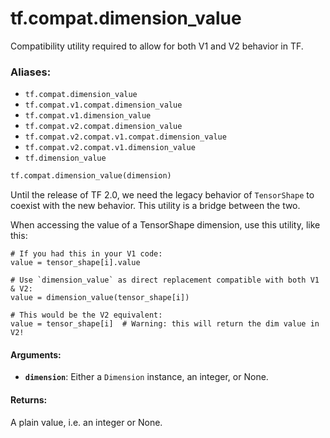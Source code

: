 <div itemscope itemtype="http://developers.google.com/ReferenceObject">
<meta itemprop="name" content="tf.compat.dimension_value" />
<meta itemprop="path" content="Stable" />
</div>

# tf.compat.dimension_value

Compatibility utility required to allow for both V1 and V2 behavior in TF.

### Aliases:

* `tf.compat.dimension_value`
* `tf.compat.v1.compat.dimension_value`
* `tf.compat.v1.dimension_value`
* `tf.compat.v2.compat.dimension_value`
* `tf.compat.v2.compat.v1.compat.dimension_value`
* `tf.compat.v2.compat.v1.dimension_value`
* `tf.dimension_value`

``` python
tf.compat.dimension_value(dimension)
```

<!-- Placeholder for "Used in" -->

Until the release of TF 2.0, we need the legacy behavior of `TensorShape` to
coexist with the new behavior. This utility is a bridge between the two.

When accessing the value of a TensorShape dimension,
use this utility, like this:

```
# If you had this in your V1 code:
value = tensor_shape[i].value

# Use `dimension_value` as direct replacement compatible with both V1 & V2:
value = dimension_value(tensor_shape[i])

# This would be the V2 equivalent:
value = tensor_shape[i]  # Warning: this will return the dim value in V2!
```

#### Arguments:


* <b>`dimension`</b>: Either a `Dimension` instance, an integer, or None.


#### Returns:

A plain value, i.e. an integer or None.
